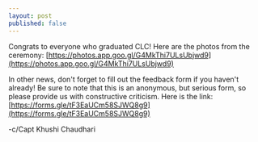 ```yaml
---
layout: post
published: false
---
```

Congrats to everyone who graduated CLC! Here are the photos from the ceremony: [https://photos.app.goo.gl/G4MkThi7ULsUbjwd9](https://photos.app.goo.gl/G4MkThi7ULsUbjwd9)

In other news, don't forget to fill out the feedback form if you haven't already! Be sure to note that this is an anonymous, but serious form, so please provide us with constructive criticism. Here is the link: [https://forms.gle/tF3EaUCm58SJWQ8g9](https://forms.gle/tF3EaUCm58SJWQ8g9)

-c/Capt Khushi Chaudhari